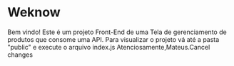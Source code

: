 # Weknow
 Bem vindo! Este é um projeto Front-End de uma Tela de gerenciamento de produtos que consome uma API.
 Para visualizar o projeto vá até a pasta "public" e execute o arquivo index.js
 Atenciosamente,Mateus.Cancel changes
